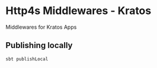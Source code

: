 # Http4s Middlewares - Kratos

Middlewares for Kratos Apps

## Publishing locally

```bash
sbt publishLocal
```
